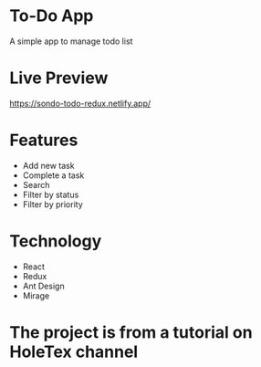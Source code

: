 # To-Do App

A simple app to manage todo list

# Live Preview

https://sondo-todo-redux.netlify.app/

# Features

- Add new task
- Complete a task
- Search
- Filter by status
- Filter by priority

# Technology

- React
- Redux
- Ant Design
- Mirage

# The project is from a tutorial on HoleTex channel
